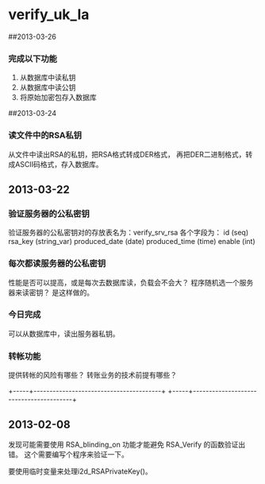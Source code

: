 verify_uk_la
============
##2013-03-26
### 完成以下功能
1. 从数据库中读私钥
2. 从数据库中读公钥
3. 将原始加密包存入数据库

##2013-03-24
### 读文件中的RSA私钥
从文件中读出RSA的私钥，把RSA格式转成DER格式，
再把DER二进制格式，转成ASCII码格式，存入数据库。


## 2013-03-22
### 验证服务器的公私密钥 
验证服务器的公私密钥对的存放表名为：verify_srv_rsa
各个字段为：
id (seq)
rsa_key (string_var)
produced_date (date)
produced_time (time)
enable (int) 

### 每次都读服务器的公私密钥
性能是否可以提高，或是每次去数据库读，负载会不会大？
程序随机选一个服务器来读密钥？ 是这样做的。

### 今日完成
可以从数据库中，读出服务器私钥。

### 转帐功能
提供转帐的风险有哪些？
转账业务的技术前提有哪些？

 +-----+----------------------------------------+
 +-----+----------------------------------------+
## 2013-02-08
发现可能需要使用 RSA_blinding_on 功能才能避免 RSA_Verify 的函数验证出错。
这个需要编写个程序来验证一下。

要使用临时变量来处理i2d_RSAPrivateKey()。




